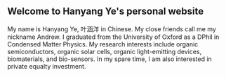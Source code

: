 ## Welcome to Hanyang Ye's personal website

My name is Hanyang Ye, 叶涵洋 in Chinese. My close friends call me my nickname Andrew. I graduated from the University of Oxford as a DPhil in Condensed Matter Physics. My research interests include organic semiconductors, organic solar cells, organic light-emitting devices, biomaterials, and bio-sensors. In my spare time, I am also interested in private equalty investment. 
